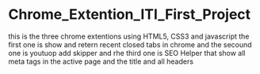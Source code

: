 # Chrome_Extention_ITI_First_Project
this is the three chrome extentions using HTML5, CSS3 and javascript the first one is show and retern recent closed tabs in chrome and the secound one is youtuop add skipper and rhe third one is SEO Helper that show all meta tags in the active page and the title and all headers  
